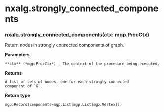# nxalg.strongly_connected_components


### nxalg.strongly_connected_components(ctx: mgp.ProcCtx)
Return nodes in strongly connected components of graph.


**Parameters**

    **ctx** (*mgp.ProcCtx*) – The context of the procedure being executed.



**Returns**

    A list of sets of nodes, one for each strongly connected
    component of `G`.



**Return type**

    mgp.Record(components=mgp.List[mgp.List[mgp.Vertex]])

